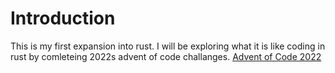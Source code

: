 # Introduction

This is my first expansion into rust. I will be exploring what it is like coding in rust by comleteing 2022s advent of code challanges. [Advent of Code 2022](https://adventofcode.com/2022)